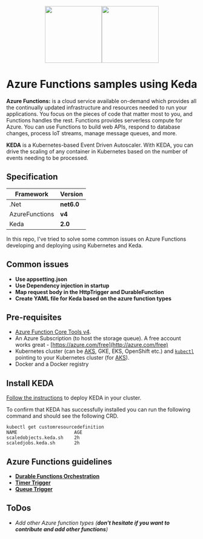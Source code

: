 <p align="center"><img src="docs/images/azure-functions-logo.png" width="150" height="150"><img src="docs/images/keda-icon-color.png" width="150" height="150"></p>



# Azure Functions samples using Keda
**Azure Functions:** is a cloud service available on-demand which provides all the continually updated infrastructure and resources needed to run your applications. You focus on the pieces of code that matter most to you, and Functions handles the rest. Functions provides serverless compute for Azure. You can use Functions to build web APIs, respond to database changes, process IoT streams, manage message queues, and more.

**KEDA** is a Kubernetes-based Event Driven Autoscaler. With KEDA, you can drive the scaling of any container in Kubernetes based on the number of events needing to be processed.
## Specification

|Framework|Version|
|---|---|
|.Net| **net6.0** |
|AzureFunctions| **v4** |
|Keda| **2.0** |

In this repo, I've tried to solve some common issues on Azure Functions developing and deploying using Kubernetes and Keda.

## Common issues
- **Use appsetting.json**
- **Use Dependency injection in startup**
- **Map request body in the HttpTrigger and DurableFunction**
- **Create YAML file for Keda based on the azure function types**

## Pre-requisites

* [Azure Function Core Tools v4](https://github.com/azure/azure-functions-core-tools#installing).
* An Azure Subscription (to host the storage queue).  A free account works great - [https://azure.com/free](http://azure.com/free)
* Kubernetes cluster (can be [AKS](https://docs.microsoft.com/en-us/azure/aks/kubernetes-walkthrough-portal), GKE, EKS, OpenShift etc.) and [`kubectl`](https://kubernetes.io/docs/tasks/tools/install-kubectl/) pointing to your Kubernetes cluster (for [AKS](https://docs.microsoft.com/en-us/azure/aks/kubernetes-walkthrough#connect-to-the-cluster)).
* Docker and a Docker registry
## Install KEDA

[Follow the instructions](https://keda.sh/docs/2.0/deploy/) to deploy KEDA in your cluster.

To confirm that KEDA has successfully installed you can run the following command and should see the following CRD.

```cli
kubectl get customresourcedefinition
NAME                     AGE
scaledobjects.keda.sh    2h
scaledjobs.keda.sh       2h
```
## Azure Functions guidelines
- **[Durable Functions Orchestration](docs/durable-function.md)**
- **[Timer Trigger](docs/timer-trigger.md)**
- **[Queue Trigger](docs/queue-trigger.md)**

## ToDos
* *Add other Azure function types (**don't hesitate if you want to contribute and add other functions**)*
